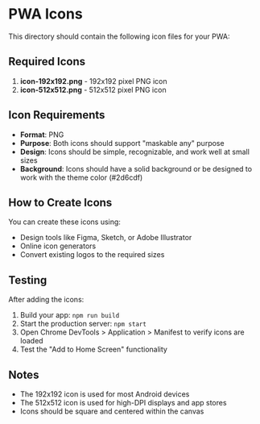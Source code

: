 # PWA Icons

This directory should contain the following icon files for your PWA:

## Required Icons

1. **icon-192x192.png** - 192x192 pixel PNG icon
2. **icon-512x512.png** - 512x512 pixel PNG icon

## Icon Requirements

- **Format**: PNG
- **Purpose**: Both icons should support "maskable any" purpose
- **Design**: Icons should be simple, recognizable, and work well at small sizes
- **Background**: Icons should have a solid background or be designed to work with the theme color (#2d6cdf)

## How to Create Icons

You can create these icons using:

- Design tools like Figma, Sketch, or Adobe Illustrator
- Online icon generators
- Convert existing logos to the required sizes

## Testing

After adding the icons:

1. Build your app: `npm run build`
2. Start the production server: `npm start`
3. Open Chrome DevTools > Application > Manifest to verify icons are loaded
4. Test the "Add to Home Screen" functionality

## Notes

- The 192x192 icon is used for most Android devices
- The 512x512 icon is used for high-DPI displays and app stores
- Icons should be square and centered within the canvas
